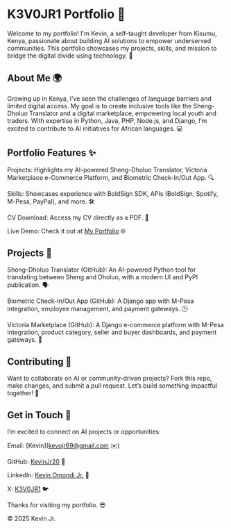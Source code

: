 # K3V0JR1 Portfolio 🌟

Welcome to my portfolio! I'm Kevin, a self-taught developer from Kisumu, Kenya, passionate about building AI solutions to empower underserved communities. This portfolio showcases my projects, skills, and mission to bridge the digital divide using technology. 🚀

## About Me 🌍

Growing up in Kenya, I’ve seen the challenges of language barriers and limited digital access. My goal is to create inclusive tools like the Sheng-Dholuo Translator and a digital marketplace, empowering local youth and traders. With expertise in Python, Java, PHP, Node.js, and Django, I’m excited to contribute to AI initiatives for African languages. 💻

## Portfolio Features ✨

Projects: Highlights my AI-powered Sheng-Dholuo Translator, Victoria Marketplace e-Commerce Platform, and Biometric Check-In/Out App. 🔍

Skills: Showcases experience with BoldSign SDK, APIs (BoldSign, Spotify, M-Pesa, PayPal), and more. 🛠️

CV Download: Access my CV directly as a PDF. 📄

Live Demo: Check it out at [My Portfolio](https://kevinjr20.github.io/k3v0jr1-portfolio/) 🌐

## Projects 🚀

Sheng-Dholuo Translator (GitHub): An AI-powered Python tool for translating between Sheng and Dholuo, with a modern UI and PyPI publication. 🗣️

Biometric Check-In/Out App (GitHub): A Django app with M-Pesa integration, employee management, and payment gateways. 🕒

Victoria Marketplace (GitHub): A Django e-commerce platform with M-Pesa integration, product category, seller and buyer dashboards, and payment gateways. 🛒


## Contributing 🤝

Want to collaborate on AI or community-driven projects? Fork this repo, make changes, and submit a pull request. Let’s build something impactful together! 🌟

## Get in Touch 📩

I’m excited to connect on AI projects or opportunities:

Email: [Kevin](kevojr69@gmail.com ✉️)

GitHub: [KevinJr20](https://github.com/KevinJr20) 🐙

LinkedIn: [Kevin Omondi Jr.](https://www.linkedin.com/in/kevin-omondi-jr-a04529362?utm_source=share&utm_campaign=share_via&utm_content=profile&utm_medium=android_app) 💼

X: [K3V0JR1](https://x.com/K3V0JR1?s=09) 🐦

Thanks for visiting my portfolio. 😎

© 2025 Kevin Jr.
